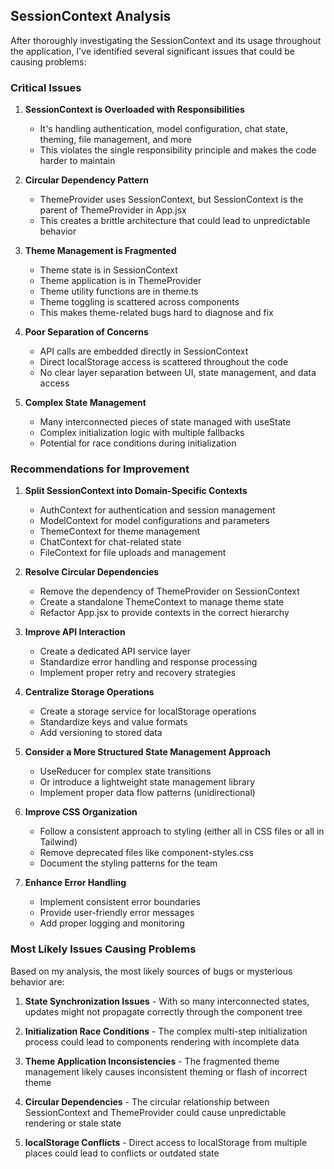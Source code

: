 ## SessionContext Analysis

After thoroughly investigating the SessionContext and its usage throughout the application, I've identified several significant issues that could be causing problems:

### Critical Issues

1. **SessionContext is Overloaded with Responsibilities**
   - It's handling authentication, model configuration, chat state, theming, file management, and more
   - This violates the single responsibility principle and makes the code harder to maintain

2. **Circular Dependency Pattern**
   - ThemeProvider uses SessionContext, but SessionContext is the parent of ThemeProvider in App.jsx
   - This creates a brittle architecture that could lead to unpredictable behavior

3. **Theme Management is Fragmented**
   - Theme state is in SessionContext
   - Theme application is in ThemeProvider
   - Theme utility functions are in theme.ts
   - Theme toggling is scattered across components
   - This makes theme-related bugs hard to diagnose and fix

4. **Poor Separation of Concerns**
   - API calls are embedded directly in SessionContext
   - Direct localStorage access is scattered throughout the code
   - No clear layer separation between UI, state management, and data access

5. **Complex State Management**
   - Many interconnected pieces of state managed with useState
   - Complex initialization logic with multiple fallbacks
   - Potential for race conditions during initialization

### Recommendations for Improvement

1. **Split SessionContext into Domain-Specific Contexts**
   - AuthContext for authentication and session management
   - ModelContext for model configurations and parameters
   - ThemeContext for theme management
   - ChatContext for chat-related state
   - FileContext for file uploads and management

2. **Resolve Circular Dependencies**
   - Remove the dependency of ThemeProvider on SessionContext
   - Create a standalone ThemeContext to manage theme state
   - Refactor App.jsx to provide contexts in the correct hierarchy

3. **Improve API Interaction**
   - Create a dedicated API service layer
   - Standardize error handling and response processing
   - Implement proper retry and recovery strategies

4. **Centralize Storage Operations**
   - Create a storage service for localStorage operations
   - Standardize keys and value formats
   - Add versioning to stored data

5. **Consider a More Structured State Management Approach**
   - UseReducer for complex state transitions
   - Or introduce a lightweight state management library
   - Implement proper data flow patterns (unidirectional)

6. **Improve CSS Organization**
   - Follow a consistent approach to styling (either all in CSS files or all in Tailwind)
   - Remove deprecated files like component-styles.css
   - Document the styling patterns for the team

7. **Enhance Error Handling**
   - Implement consistent error boundaries
   - Provide user-friendly error messages
   - Add proper logging and monitoring

### Most Likely Issues Causing Problems

Based on my analysis, the most likely sources of bugs or mysterious behavior are:

1. **State Synchronization Issues** - With so many interconnected states, updates might not propagate correctly through the component tree

2. **Initialization Race Conditions** - The complex multi-step initialization process could lead to components rendering with incomplete data

3. **Theme Application Inconsistencies** - The fragmented theme management likely causes inconsistent theming or flash of incorrect theme

4. **Circular Dependencies** - The circular relationship between SessionContext and ThemeProvider could cause unpredictable rendering or stale state

5. **localStorage Conflicts** - Direct access to localStorage from multiple places could lead to conflicts or outdated state
